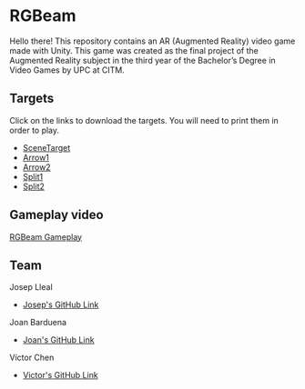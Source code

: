 # RGBeam
Hello there! 
This repository contains an AR (Augmented Reality) video game made with Unity. This game was created as the final project of the Augmented Reality subject in the third year of the Bachelor’s Degree in Video Games by UPC at CITM.

## Targets
Click on the links to download the targets. You will need to print them in order to play.
- [SceneTarget](https://github.com/JosepLleal/RGBeam/raw/master/Targets/marker.jpg)
- [Arrow1](https://github.com/JosepLleal/RGBeam/raw/master/Targets/Arrow.jpg)
- [Arrow2](https://github.com/JosepLleal/RGBeam/raw/master/Targets/arrow2.jpg)
- [Split1](https://github.com/JosepLleal/RGBeam/raw/master/Targets/split.jpg)
- [Split2](https://github.com/JosepLleal/RGBeam/raw/master/Targets/split2.jpg)
 
## Gameplay video
[RGBeam Gameplay](https://youtu.be/9jS6Bpy3YF0)

## Team
Josep Lleal
   - [Josep's GitHub Link](https://github.com/JosepLleal)

Joan Barduena
   - [Joan's GitHub Link](https://github.com/JoanBarduena)
   
Víctor Chen
   - [Victor's GitHub Link](https://github.com/Scarzard)
